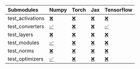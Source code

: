 | Submodules       | Numpy                                                                                                                           | Torch                                                                                                                           | Jax                                                                                                                             | Tensorflow                                                                                                                      |
|:-----------------|:--------------------------------------------------------------------------------------------------------------------------------|:--------------------------------------------------------------------------------------------------------------------------------|:--------------------------------------------------------------------------------------------------------------------------------|:--------------------------------------------------------------------------------------------------------------------------------|
| test_activations | <a href="https://github.com/unifyai/ivy/runs/7985337221?check_suite_focus=true" rel="noopener noreferrer" target="_blank">❌</a> | <a href="https://github.com/unifyai/ivy/runs/7985337489?check_suite_focus=true" rel="noopener noreferrer" target="_blank">❌</a> | <a href="https://github.com/unifyai/ivy/runs/7985337853?check_suite_focus=true" rel="noopener noreferrer" target="_blank">❌</a> | <a href="https://github.com/unifyai/ivy/runs/7985338367?check_suite_focus=true" rel="noopener noreferrer" target="_blank">❌</a> |
| test_converters  | <a href="https://github.com/unifyai/ivy/runs/7985337273?check_suite_focus=true" rel="noopener noreferrer" target="_blank">✅</a> | <a href="https://github.com/unifyai/ivy/runs/7985337538?check_suite_focus=true" rel="noopener noreferrer" target="_blank">❌</a> | <a href="https://github.com/unifyai/ivy/runs/7985337920?check_suite_focus=true" rel="noopener noreferrer" target="_blank">❌</a> | <a href="https://github.com/unifyai/ivy/runs/7985338491?check_suite_focus=true" rel="noopener noreferrer" target="_blank">✅</a> |
| test_layers      | <a href="https://github.com/unifyai/ivy/runs/7985337329?check_suite_focus=true" rel="noopener noreferrer" target="_blank">❌</a> | <a href="https://github.com/unifyai/ivy/runs/7985337589?check_suite_focus=true" rel="noopener noreferrer" target="_blank">❌</a> | <a href="https://github.com/unifyai/ivy/runs/7985337990?check_suite_focus=true" rel="noopener noreferrer" target="_blank">❌</a> | <a href="https://github.com/unifyai/ivy/runs/7985338586?check_suite_focus=true" rel="noopener noreferrer" target="_blank">❌</a> |
| test_modules     | <a href="https://github.com/unifyai/ivy/runs/7985337362?check_suite_focus=true" rel="noopener noreferrer" target="_blank">✅</a> | <a href="https://github.com/unifyai/ivy/runs/7985337636?check_suite_focus=true" rel="noopener noreferrer" target="_blank">❌</a> | <a href="https://github.com/unifyai/ivy/runs/7985338117?check_suite_focus=true" rel="noopener noreferrer" target="_blank">❌</a> | <a href="https://github.com/unifyai/ivy/runs/7985338671?check_suite_focus=true" rel="noopener noreferrer" target="_blank">❌</a> |
| test_norms       | <a href="https://github.com/unifyai/ivy/runs/7985337406?check_suite_focus=true" rel="noopener noreferrer" target="_blank">❌</a> | <a href="https://github.com/unifyai/ivy/runs/7985337688?check_suite_focus=true" rel="noopener noreferrer" target="_blank">❌</a> | <a href="https://github.com/unifyai/ivy/runs/7985338192?check_suite_focus=true" rel="noopener noreferrer" target="_blank">❌</a> | <a href="https://github.com/unifyai/ivy/runs/7985338740?check_suite_focus=true" rel="noopener noreferrer" target="_blank">❌</a> |
| test_optimizers  | <a href="https://github.com/unifyai/ivy/runs/7985337445?check_suite_focus=true" rel="noopener noreferrer" target="_blank">✅</a> | <a href="https://github.com/unifyai/ivy/runs/7985337766?check_suite_focus=true" rel="noopener noreferrer" target="_blank">❌</a> | <a href="https://github.com/unifyai/ivy/runs/7985338272?check_suite_focus=true" rel="noopener noreferrer" target="_blank">❌</a> | <a href="https://github.com/unifyai/ivy/runs/7985338817?check_suite_focus=true" rel="noopener noreferrer" target="_blank">❌</a> |
